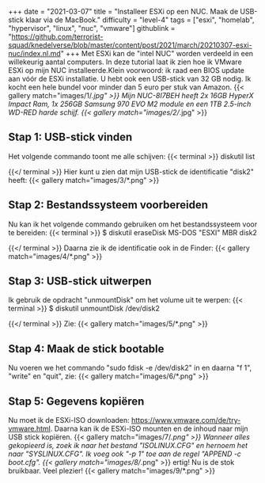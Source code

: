 +++
date = "2021-03-07"
title = "Installeer ESXi op een NUC. Maak de USB-stick klaar via de MacBook."
difficulty = "level-4"
tags = ["esxi", "homelab", "hypervisor", "linux", "nuc", "vmware"]
githublink = "https://github.com/terrorist-squad/knedelverse/blob/master/content/post/2021/march/20210307-esxi-nuc/index.nl.md"
+++
Met ESXi kan de "intel NUC" worden verdeeld in een willekeurig aantal computers. In deze tutorial laat ik zien hoe ik VMware ESXi op mijn NUC installeerde.Klein voorwoord: ik raad een BIOS update aan vóór de ESXi installatie. U hebt ook een USB-stick van 32 GB nodig. Ik kocht een hele bundel voor minder dan 5 euro per stuk van Amazon.
{{< gallery match="images/1/*.jpg" >}}
Mijn NUC-8I7BEH heeft 2x 16GB HyperX Impact Ram, 1x 256GB Samsung 970 EVO M2 module en een 1TB 2.5-inch WD-RED harde schijf.
{{< gallery match="images/2/*.jpg" >}}

## Stap 1: USB-stick vinden
Het volgende commando toont me alle schijven:
{{< terminal >}}
diskutil list

{{</ terminal >}}
Hier kunt u zien dat mijn USB-stick de identificatie "disk2" heeft:
{{< gallery match="images/3/*.png" >}}

## Stap 2: Bestandssysteem voorbereiden
Nu kan ik het volgende commando gebruiken om het bestandssysteem voor te bereiden:
{{< terminal >}}
$ diskutil eraseDisk MS-DOS "ESXI" MBR disk2

{{</ terminal >}}
Daarna zie ik de identificatie ook in de Finder:
{{< gallery match="images/4/*.png" >}}

## Stap 3: USB-stick uitwerpen
Ik gebruik de opdracht "unmountDisk" om het volume uit te werpen:
{{< terminal >}}
$ diskutil unmountDisk /dev/disk2

{{</ terminal >}}
Zie:
{{< gallery match="images/5/*.png" >}}

## Stap 4: Maak de stick bootable
Nu voeren we het commando "sudo fdisk -e /dev/disk2" in en daarna "f 1", "write" en "quit", zie:
{{< gallery match="images/6/*.png" >}}

## Stap 5: Gegevens kopiëren
Nu moet ik de ESXi-ISO downloaden: https://www.vmware.com/de/try-vmware.html. Daarna kan ik de ESXi-ISO mounten en de inhoud naar mijn USB stick kopiëren.
{{< gallery match="images/7/*.png" >}}
Wanneer alles gekopieerd is, zoek ik naar het bestand "ISOLINUX.CFG" en hernoem het naar "SYSLINUX.CFG". Ik voeg ook "-p 1" toe aan de regel "APPEND -c boot.cfg".
{{< gallery match="images/8/*.png" >}}
ertig! Nu is de stok bruikbaar. Veel plezier!
{{< gallery match="images/9/*.png" >}}
